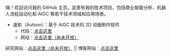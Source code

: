 
嗨！欢迎访问我的 GitHub 主页。这里有我的技术项目，包括商业智能分析、机器人流程自动化和 AIGC 等若干技术领域和应用场景。

- 速影（Autoon）：基于 AIGC 技术的 2D 动画制作软件
  - 代码：[点击这里](https://github.com/goatsofcanton/autoon-electron-desktop-app/)
  - 网站：[点击这里（尚未开放）](https://goatsofcanton.github.io/zh-cn/autoon/)

研究网站：[点击这里（尚未开放）](https://goatsofcanton.github.com/zh-cn/research/) 
||
博客网站：[点击这里](https://goatsofcanton.blogspot.com/)

<!-- Traditional Chinese rolling headline -->
<!-- 
[![Typing SVG](https://readme-typing-svg.demolab.com/?lines=你好，世界!+我是李兆智。;歡迎造訪我的+GitHub+專頁！;我是名獨立開發者和插畫師。;這裏有我的技術項目和網誌。;全棧+Web+應用程式設計與開發;資料分析與報表自動化工具;高效辦公資源管理系統;數據管理與決策系統;数碼藝術和設計+AI+解決方案;)](https://git.io/typing-svg)
-->

<!-- GitHub recommended bio. -->
<!--
### Hi there 👋

**mrlizhaozhi/mrlizhaozhi** is a ✨ _special_ ✨ repository because its `README.md` (this file) appears on your GitHub profile.

Here are some ideas to get you started:

- 🔭 I’m currently working on ...
- 🌱 I’m currently learning ...
- 👯 I’m looking to collaborate on ...
- 🤔 I’m looking for help with ...
- 💬 Ask me about ...
- 📫 How to reach me: ...
- 😄 Pronouns: ...
- ⚡ Fun fact: ...
-->
